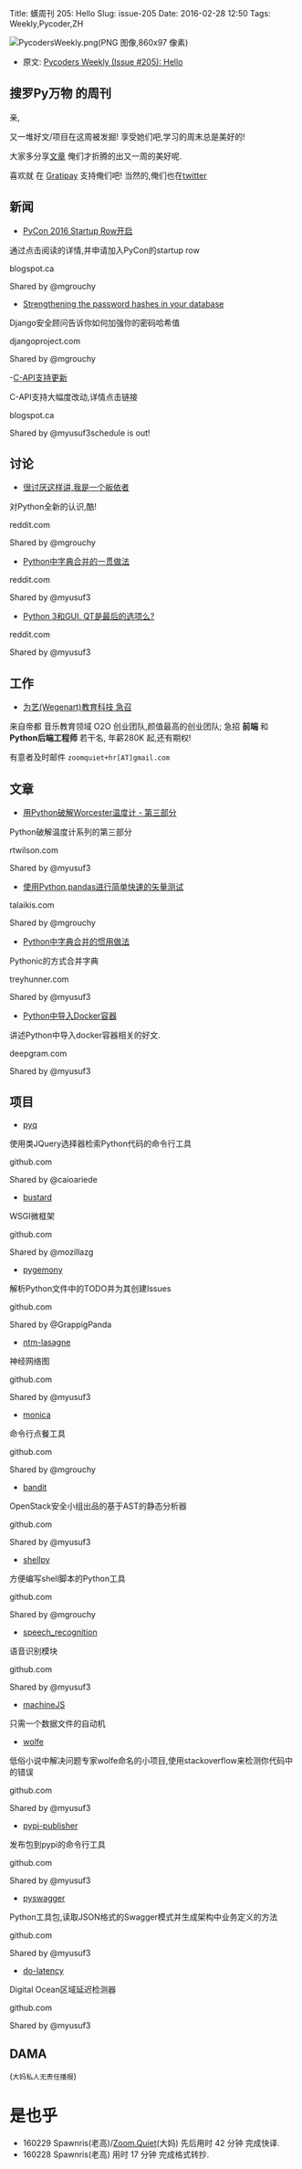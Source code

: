 Title: 蠎周刊 205: Hello 
Slug: issue-205
Date: 2016-02-28 12:50
Tags: Weekly,Pycoder,ZH


![PycodersWeekly.png(PNG 图像,860x97 像素)](http://zoomq.qiniucdn.com/logos/PycodersWeekly.png?imageView2/2/w/360)



- 原文: [Pycoders Weekly (Issue #205): Hello](http://us4.campaign-archive1.com/?u=9735795484d2e4c204da82a29&id=aaa70e6cd8)



## 搜罗Py万物 的周刊

亲,


又一堆好文/项目在这周被发掘!
享受她们吧,学习的周末总是美好的!

大家多分享[文章](http://pycoders.com/submissions/)
俺们才折腾的出又一周的美好呢.

喜欢就
在 [Gratipay](https://www.gratipay.com/PycodersWeekly)
支持俺们吧!
当然的,俺们也在[twitter](http://www.twitter.com/pycoders)


## 新闻

- [PyCon 2016 Startup Row开启](http://pycon.blogspot.ca/2016/02/startups-will-soon-be-pitching-to-join_24.html)

通过点击阅读的详情,并申请加入PyCon的startup row

blogspot.ca

Shared by @mgrouchy
 

- [Strengthening the password hashes in your database](https://www.djangoproject.com/weblog/2016/feb/23/strenghtening-password-hashes/)

Django安全顾问告诉你如何加强你的密码哈希值

djangoproject.com

Shared by @mgrouchy
 

-[C-API支持更新](http://pycon.blogspot.ca/2016/02/startups-will-soon-be-pitching-to-join_24.html) 

C-API支持大幅度改动,详情点击链接

blogspot.ca

Shared by @myusuf3schedule is out!



## 讨论

- [很讨厌这样讲,我是一个皈依者](https://www.reddit.com/r/Python/comments/47gynd/almost_hate_to_say_it_but_im_a_convert/)

对Python全新的认识,酷! 

reddit.com

Shared by @mgrouchy
 

- [Python中字典合并的一贯做法](https://www.reddit.com/r/Python/comments/477tqv/the_idiomatic_way_to_merge_dictionaries_in_python/)

reddit.com

Shared by @myusuf3
 

- [Python 3和GUI. QT是最后的选项么?](https://www.reddit.com/r/Python/comments/46jyvn/python_3_and_gui_is_qt_the_last_remaining_option/) 

reddit.com

Shared by @myusuf3

## 工作
- [为艺(Wegenart)教育科技 急召](https://github.com/ZoomQuiet/zoomquiet/wiki/Hr4Wegenart)

来自帝都 音乐教育领域 O2O 创业团队,颜值最高的创业团队;
急招 **前端** 和 **Python后端工程师** 若干名, 年薪280K 起,还有期权!

有意者及时邮件 `zoomquiet+hr[AT]gmail.com`


## 文章

- [用Python破解Worcester温度计 - 第三部分](http://blog.rtwilson.com/hacking-the-worcester-wave-thermostat-in-python-part-3/) 

Python破解温度计系列的第三部分

rtwilson.com

Shared by @myusuf3
 
- [使用Python,pandas进行简单快速的矢量测试](http://www.talaikis.com/fast-and-simple-vectorized-backtesting-using-python-pandas/)

talaikis.com

Shared by @mgrouchy
 

- [Python中字典合并的惯用做法](https://treyhunner.com/2016/02/how-to-merge-dictionaries-in-python/)

Pythonic的方式合并字典 

treyhunner.com

Shared by @myusuf3
 

- [Python中导入Docker容器](http://blog.deepgram.com/import-a-docker-container-in-python/)

讲述Python中导入docker容器相关的好文. 

deepgram.com

Shared by @myusuf3


 
## 项目

- [pyq](https://github.com/caioariede/pyq)

使用类JQuery选择器检索Python代码的命令行工具 

github.com

Shared by @caioariede
 

- [bustard](https://github.com/mozillazg/bustard)

WSGI微框架

github.com

Shared by @mozillazg
 

- [pygemony](https://github.com/GrappigPanda/pygemony)

解析Python文件中的TODO并为其创建Issues

github.com

Shared by @GrappigPanda
 

- [ntm-lasagne](https://github.com/snipsco/ntm-lasagne)

神经网络图 

github.com

Shared by @myusuf3
 

- [monica](https://github.com/Zephrys/monica)

命令行点餐工具 

github.com

Shared by @mgrouchy
 

- [bandit](https://github.com/openstack/bandit)

OpenStack安全小组出品的基于AST的静态分析器 

github.com

Shared by @myusuf3
 

- [shellpy](https://github.com/lamerman/shellpy)

方便编写shell脚本的Python工具

github.com

Shared by @mgrouchy
 

- [speech_recognition](https://github.com/Uberi/speech_recognition) 

语音识别模块

github.com

Shared by @myusuf3
 

- [machineJS](https://github.com/ClimbsRocks/machineJS) 

只需一个数据文件的自动机 

- [wolfe](https://github.com/h4ck3rk3y/wolfe)

低俗小说中解决问题专家wolfe命名的小项目,使用stackoverflow来检测你代码中的错误

github.com

Shared by @myusuf3
 

- [pypi-publisher](https://github.com/wdm0006/pypi-publisher)

发布包到pypi的命令行工具

github.com

Shared by @myusuf3
 

- [pyswagger](https://github.com/rightlag/pyswagger)

Python工具包,读取JSON格式的Swagger模式并生成架构中业务定义的方法

github.com

Shared by @myusuf3
 

- [do-latency](https://github.com/dizballanze/do-latency) 

Digital Ocean区域延迟检测器

github.com

Shared by @myusuf3

## DAMA
(`大妈私人无责任播报`)

# 是也乎

- 160229 Spawnris(老高)/[Zoom.Quiet](http://zoomquiet.io/)(大妈) 先后用时 42 分钟 完成快译.
- 160228 Spawnris(老高) 用时 17 分钟 完成格式转抄.
